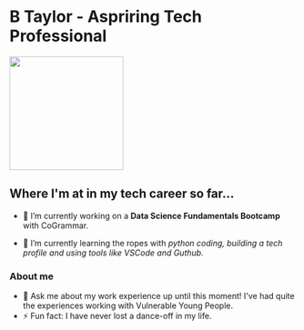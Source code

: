 
# B Taylor - Aspriring Tech Professional
<img src="https://github.com/Btaylorr/btaylorr/assets/[![image](https://github.com/user-attachments/assets/https://github.com/Btaylorr/btaylorr/blob/main/assets/Headshot.jpg](https://github.com/Btaylorr/btaylorr/blob/main/assets/Headshot.jpg?raw=true))
" width="200" height="200">

## Where I'm at in my tech career so far...
- 🔭 I’m currently working on a **Data Science Fundamentals Bootcamp** with CoGrammar.

- 🌱 I’m currently learning the ropes with _python coding, building a tech profile and using tools like VSCode and Guthub._

### About me
- 💬 Ask me about my work experience up until this moment! I've had quite the experiences working with Vulnerable Young People. 
- ⚡ Fun fact: I have never lost a dance-off in my life. 

